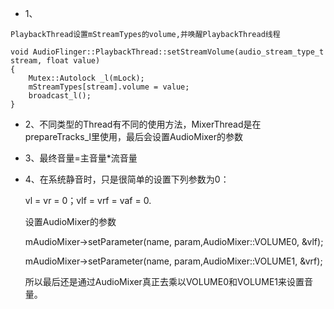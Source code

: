 - 1、
```
PlaybackThread设置mStreamTypes的volume,并唤醒PlaybackThread线程

void AudioFlinger::PlaybackThread::setStreamVolume(audio_stream_type_t stream, float value)
{
    Mutex::Autolock _l(mLock);
    mStreamTypes[stream].volume = value;
    broadcast_l();
}

```
- 2、不同类型的Thread有不同的使用方法，MixerThread是在prepareTracks_l里使用，最后会设置AudioMixer的参数
- 3、最终音量=主音量*流音量
- 4、在系统静音时，只是很简单的设置下列参数为0：

    vl = vr = 0；vlf = vrf = vaf = 0.

    设置AudioMixer的参数

    mAudioMixer->setParameter(name, param,AudioMixer::VOLUME0, &vlf);

    mAudioMixer->setParameter(name, param,AudioMixer::VOLUME1, &vrf);

    所以最后还是通过AudioMixer真正去乘以VOLUME0和VOLUME1来设置音量。
